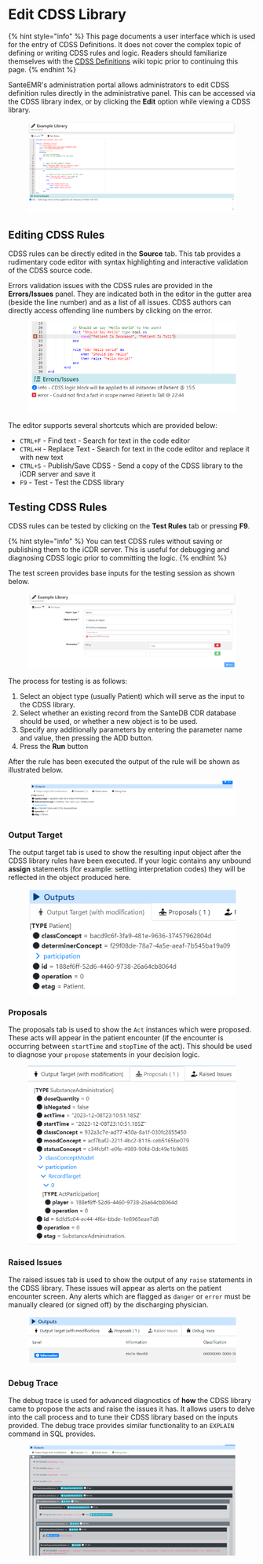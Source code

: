 # Edit CDSS Library

{% hint style="info" %}
This page documents a user interface which is used for the entry of CDSS Definitions. It does not cover the complex topic of defining or writing CDSS rules and logic. Readers should familiarize themselves with the [CDSS Definitions](../../../../../developers/applets/cdss-protocols/cdss-definitions.md) wiki topic prior to continuing this page.
{% endhint %}

SanteEMR's administration portal allows administrators to edit CDSS definition rules directly in the administrative panel. This can be accessed via the CDSS library index, or by clicking the **Edit** option while viewing a CDSS library.&#x20;

<figure><img src="../../../../../.gitbook/assets/image (11) (3).png" alt=""><figcaption></figcaption></figure>

## Editing CDSS Rules

CDSS rules can be directly edited in the **Source** tab. This tab provides a rudimentary code editor with syntax highlighting and interactive validation of the CDSS source code.&#x20;

Errors validation issues with the CDSS rules are provided in the **Errors/Issues** panel. They are indicated both in the editor in the gutter area (beside the line number) and as a list of all issues. CDSS authors can directly access offending line numbers by clicking on the error.

<figure><img src="../../../../../.gitbook/assets/image (12) (2).png" alt=""><figcaption></figcaption></figure>

The editor supports several shortcuts which are provided below:

* `CTRL+F` - Find text - Search for text in the code editor
* `CTRL+H` - Replace Text - Search for text in the code editor and replace it with new text
* `CTRL+S` - Publish/Save CDSS - Send a copy of the CDSS library to the iCDR server and save it
* `F9` - Test - Test the CDSS library

## Testing CDSS Rules

CDSS rules can be tested by clicking on the **Test Rules** tab or pressing **F9**.&#x20;

{% hint style="info" %}
You can test CDSS rules without saving or publishing them to the iCDR server. This is useful for debugging and diagnosing CDSS logic prior to committing the logic.
{% endhint %}

The test screen provides base inputs for the testing session as shown below.

<figure><img src="../../../../../.gitbook/assets/image (13) (2).png" alt=""><figcaption></figcaption></figure>

The process for testing is as follows:

1. Select an object type (usually Patient) which will serve as the input to the CDSS library.
2. Select whether an existing record from the SanteDB CDR database should be used, or whether a new object is to be used.
3. Specify any additionally parameters by entering the parameter name and value, then pressing the ADD button.
4. Press the **Run** button

After the rule has been executed the output of the rule will be shown as illustrated below.

<figure><img src="../../../../../.gitbook/assets/image (14) (2).png" alt=""><figcaption></figcaption></figure>

### Output Target

The output target tab is used to show the resulting input object after the CDSS library rules have been executed. If your logic contains any unbound **assign** statements (for example: setting interpretation codes) they will be reflected in the object produced here.

<figure><img src="../../../../../.gitbook/assets/image (15) (3).png" alt=""><figcaption></figcaption></figure>

### Proposals

The proposals tab is used to show the `Act` instances which were proposed. These acts will appear in the patient encounter (if the encounter is occurring between `startTime` and `stopTime` of the act). This should be used to diagnose your `propose` statements in your decision logic.

<figure><img src="../../../../../.gitbook/assets/image (16) (2).png" alt=""><figcaption></figcaption></figure>

### Raised Issues

The raised issues tab is used to show the output of any `raise` statements in the CDSS library. These issues will appear as alerts on the patient encounter screen. Any alerts which are flagged as `danger` or `error` must be manually cleared (or signed off) by the discharging physician.

<figure><img src="../../../../../.gitbook/assets/image (17) (2).png" alt=""><figcaption></figcaption></figure>

### Debug Trace

The debug trace is used for advanced diagnostics of **how** the CDSS library came to propose the acts and raise the issues it has. It allows users to delve into the call process and to tune their CDSS library based on the inputs provided. The debug trace provides similar functionality to an `EXPLAIN` command in SQL provides.

<figure><img src="../../../../../.gitbook/assets/image (18) (2).png" alt=""><figcaption></figcaption></figure>
